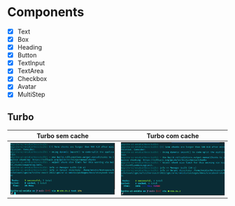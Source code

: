 # Components

- [x] Text
- [x] Box
- [x] Heading
- [x] Button
- [x] TextInput
- [x] TextArea
- [x] Checkbox
- [x] Avatar
- [x] MultiStep

## Turbo

| Turbo sem cache                                      	| Turbo com cache                                      	|
|------------------------------------------------------	|------------------------------------------------------	|
| ![]( ./.github/img/turbo/turbo-build-sem-cache.png ) 	| ![]( ./.github/img/turbo/turbo-build-com-cache.png ) 	|